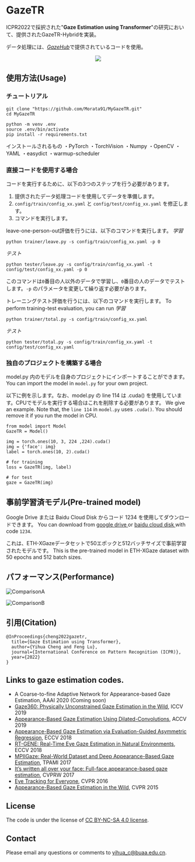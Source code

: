# GazeTR

ICPR2022で採択された"**Gaze Estimation using Transformer**"の研究において、提供されたGazeTR-Hybridを実装。

データ処理には、<a href="https://phi-ai.buaa.edu.cn/Gazehub/3D-dataset/#mpiifacegaze" target="_blank">*GazeHub*</a>で提供されているコードを使用。

<div align=center> <img src="src/overview.png"> </div>



## 使用方法(Usage)
### チュートリアル
```
git clone "https://github.com/Morata91/MyGazeTR.git"
cd MyGazeTR
```

```
python -m venv .env
source .env/bin/activate
pip install -r requirements.txt
```
インストールされるもの
・PyTorch
・TorchVision
・Numpy
・OpenCV
・YAML
・easydict
・warmup-scheduler

### 直接コードを使用する場合

コードを実行するために、以下の3つのステップを行う必要があります。

1.	提供されたデータ処理コードを使用してデータを準備します。
2.	`config/train/config_xx.yaml` と `config/test/config_xx.yaml` を修正します。
3.	コマンドを実行します。

leave-one-person-out評価を行うには、以下のコマンドを実行します。
*学習*
```
python trainer/leave.py -s config/train/config_xx.yaml -p 0
```
*テスト*
```
python tester/leave.py -s config/train/config_xx.yaml -t config/test/config_xx.yaml -p 0
```

このコマンドは`0`番目の人以外のデータで学習し、`0`番目の人のデータでテストします。`-p` のパラメータを変更して繰り返す必要があります。

トレーニングテスト評価を行うには、以下のコマンドを実行します。
To perform training-test evaluation, you can run
*学習*
```
python trainer/total.py -s config/train/config_xx.yaml    
```

*テスト*
```
python tester/total.py -s config/train/config_xx.yaml -t config/test/config_xx.yaml
```

### 独自のプロジェクトを構築する場合
model.py 内のモデルを自身のプロジェクトにインポートすることができます。
You can import the model in `model.py` for your own project.

以下に例を示します。なお、model.py の line 114 は .cuda() を使用しています。CPUでモデルを実行する場合はこれを削除する必要があります。
We give an example. Note that, the `line 114` in `model.py` uses `.cuda()`. You should remove it if you run the model in CPU.
```
from model import Model
GazeTR = Model()

img = torch.ones(10, 3, 224 ,224).cuda()
img = {'face': img}
label = torch.ones(10, 2).cuda()

# for training
loss = GazeTR(img, label)

# for test
gaze = GazeTR(img)
```

## 事前学習済モデル(Pre-trained model)
Google Drive  または  Baidu Cloud Disk  からコード 1234 を使用してダウンロードできます。
You can download from <a href="https://drive.google.com/file/d/1WEiKZ8Ga0foNmxM7xFabI4D5ajThWAWj/view?usp=sharing" target="_blank"> google drive </a> or <a href="https://pan.baidu.com/s/1GEbjbNgXvVkisVWGtTJm7g" target="_blank"> baidu cloud disk </a> with code `1234`. 

これは、ETH-XGazeデータセットで50エポックと512バッチサイズで事前学習されたモデルです。
This is the pre-trained model in ETH-XGaze dataset with 50 epochs and 512 batch sizes. 

## パフォーマンス(Performance)
![ComparisonA](src/ComparisonA.png)

![ComparisonB](src/ComparisonB.png)

## 引用(Citation)
```
@InProceedings{cheng2022gazetr,
  title={Gaze Estimation using Transformer},
  author={Yihua Cheng and Feng Lu},
  journal={International Conference on Pattern Recognition (ICPR)},
  year={2022}
}
```

## Links to gaze estimation codes.

- A Coarse-to-fine Adaptive Network for Appearance-based Gaze Estimation, AAAI 2020 (Coming soon)
- [Gaze360: Physically Unconstrained Gaze Estimation in the Wild](https://github.com/yihuacheng/Gaze360), ICCV 2019
- [Appearance-Based Gaze Estimation Using Dilated-Convolutions](https://github.com/yihuacheng/Dilated-Net), ACCV 2019
- [Appearance-Based Gaze Estimation via Evaluation-Guided Asymmetric Regression](https://github.com/yihuacheng/ARE-GazeEstimation), ECCV 2018
- [RT-GENE: Real-Time Eye Gaze Estimation in Natural Environments](https://github.com/yihuacheng/RT-Gene), ECCV 2018
- [MPIIGaze: Real-World Dataset and Deep Appearance-Based Gaze Estimation](https://github.com/yihuacheng/Gaze-Net), TPAMI 2017
- [It’s written all over your face: Full-face appearance-based gaze estimation](https://github.com/yihuacheng/Full-face), CVPRW 2017
- [Eye Tracking for Everyone](https://github.com/yihuacheng/Itracker), CVPR 2016
- [Appearance-Based Gaze Estimation in the Wild](https://github.com/yihuacheng/Mnist), CVPR 2015

## License
The code is under the license of [CC BY-NC-SA 4.0 license](https://creativecommons.org/licenses/by-nc-sa/4.0/).

## Contact 
Please email any questions or comments to yihua_c@buaa.edu.cn.
